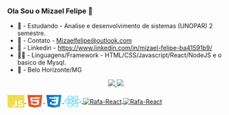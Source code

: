 ### Ola Sou o Mizael Felipe 👋


- 📘 - Estudando - Analise e desenvolvimento de sistemas (UNOPAR) 2 semestre.
- 📩 - Contato - Mizaelfelipe@outlook.com
- 🔗 - Linkedin - https://www.linkedin.com/in/mizael-felipe-ba41591b9/
- 👨‍💻 - Linguagens/Framework - HTML/CSS/Javascript/React/NodeJS e o basico de Mysql.
- 🚩 - Belo Horizonte/MG

<div align="center">
  <a href="https://github.com/MizaelFelipe">
  <img height="160em" src="https://github-readme-stats.vercel.app/api?username=MizaelFelipe&show_icons=true&theme=dracula&include_all_commits=true&count_private=true"/>
  <img height="160em" src="https://github-readme-stats.vercel.app/api/top-langs/?username=MizaelFelipe&layout=compact&langs_count=7&theme=dracula"/>
</div>

  <div style="display: inline_block"><br>
  <img align="center" alt="Rafa-Js" height="30" width="40" src="https://raw.githubusercontent.com/devicons/devicon/master/icons/javascript/javascript-plain.svg">
  <img align="center" alt="Rafa-HTML" height="30" width="40" src="https://raw.githubusercontent.com/devicons/devicon/master/icons/html5/html5-original.svg">
  <img align="center" alt="Rafa-CSS" height="30" width="40" src="https://raw.githubusercontent.com/devicons/devicon/master/icons/css3/css3-original.svg">
  <img align="center" alt="Rafa-React" height="30" width="40" src="https://raw.githubusercontent.com/devicons/devicon/master/icons/react/react-original.svg">
  <img align="center" alt="Rafa-React" height="30" width="40" src="https://cdn.jsdelivr.net/gh/devicons/devicon/icons/mysql/mysql-original-wordmark.svg" />
  <img align="center" alt="Rafa-React" height="30" width="40" src="https://cdn.jsdelivr.net/gh/devicons/devicon/icons/nodejs/nodejs-original-wordmark.svg" />
</div>

